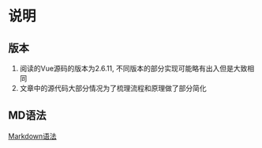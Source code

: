 # 说明

## 版本
  1. 阅读的Vue源码的版本为2.6.11, 不同版本的部分实现可能略有出入但是大致相同
  2. 文章中的源代码大部分情况为了梳理流程和原理做了部分简化

## MD语法

  [Markdown语法](https://www.appinn.com/markdown/)
